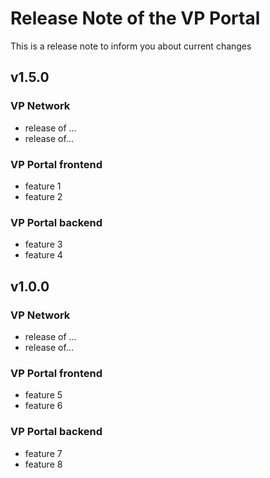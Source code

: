 # Release Note of the VP Portal

This is a release note to inform you about current changes
## v1.5.0

### VP Network
- release of ...
- release of...

### VP Portal frontend
- feature 1
- feature 2

### VP Portal backend
- feature 3
- feature 4

## v1.0.0

### VP Network
- release of ...
- release of...

### VP Portal frontend
- feature 5
- feature 6

### VP Portal backend
- feature 7
- feature 8
